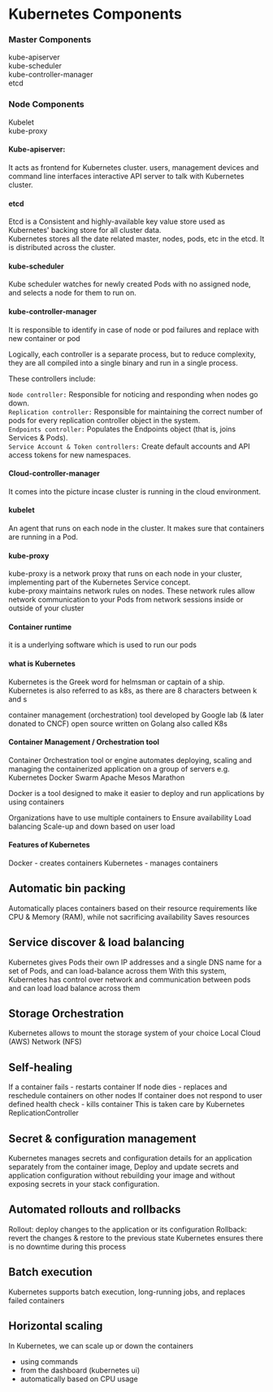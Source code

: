 # Kubernetes Components

### Master Components  
  kube-apiserver  
  kube-scheduler  
  kube-controller-manager  
  etcd  

### Node Components  
  Kubelet  
  kube-proxy  


#### Kube-apiserver: 
 It acts as frontend for Kubernetes cluster. users, management devices and command line interfaces interactive API server to talk with Kubernetes cluster. 


#### etcd 
 Etcd is a Consistent and highly-available key value store used as Kubernetes' backing store for all cluster data.  
Kubernetes stores all the date related master, nodes, pods, etc in the etcd. It is distributed across the cluster. 


#### kube-scheduler
  Kube scheduler watches for newly created Pods with no assigned node, and selects a node for them to run on.

#### kube-controller-manager
  It is responsible to identify in case of node or pod failures and replace with new container or pod

Logically, each controller is a separate process, but to reduce complexity, they are all compiled into a single binary and run in a single process.

These controllers include:

`Node controller:` Responsible for noticing and responding when nodes go down.  
`Replication controller:` Responsible for maintaining the correct number of pods for every replication controller object in the system.  
`Endpoints controller:` Populates the Endpoints object (that is, joins Services & Pods).  
`Service Account & Token controllers:` Create default accounts and API access tokens for new namespaces.  


#### Cloud-controller-manager 
  It comes into the picture incase cluster is running in the cloud environment. 


#### kubelet
  An agent that runs on each node in the cluster. It makes sure that containers are running in a Pod.

#### kube-proxy 
  kube-proxy is a network proxy that runs on each node in your cluster, implementing part of the Kubernetes Service concept.  
  kube-proxy maintains network rules on nodes. These network rules allow network communication to your Pods from network sessions inside or outside of your cluster

#### Container runtime 
  it is a underlying software which is used to run our pods 
  
#### what is Kubernetes
  Kubernetes is the Greek word for helmsman or captain of a ship.
  Kubernetes is also referred to as k8s, as there are 8 characters between k and s

  container management (orchestration) tool
  developed by Google lab (& later donated to CNCF)
  open source
  written on Golang
  also called K8s

  #### Container Management / Orchestration tool
  Container Orchestration tool or engine automates deploying, scaling and managing the containerized application on a group of servers
  e.g.
  Kubernetes
  Docker Swarm
  Apache Mesos Marathon

  Docker is a tool designed to make it easier to deploy and run applications by using containers

  Organizations have to use multiple containers to
  Ensure availability
  Load balancing
  Scale-up and down based on user load

  #### Features of Kubernetes
  Docker - creates containers
  Kubernetes - manages containers
  
  Automatic bin packing
  ----------------------
  Automatically places containers based on their resource requirements 
  like CPU & Memory (RAM), 
  while not sacrificing availability
  Saves resources

  Service discover & load balancing
  ---------------------------------
  Kubernetes gives Pods their own IP addresses and a single DNS name for a set of Pods, and can load-balance across them
  With this system, Kubernetes has control over network and communication between pods and can load load balance across them

 Storage Orchestration
 ---------------------------
 Kubernetes allows to mount the storage system of your choice
 Local
 Cloud (AWS)
 Network (NFS)

 Self-healing
 --------------
 If a container fails - restarts container
 If node dies - replaces and reschedule containers on other nodes
 If container does not respond to user defined health check - kills container
 This is taken care by Kubernetes  ReplicationController
 
 Secret & configuration management
 ---------------------------------
 Kubernetes manages secrets and configuration details for an application separately from the container image,
 Deploy and update secrets and application configuration without rebuilding your image and without exposing secrets in your stack configuration.

 Automated rollouts and rollbacks
 ---------------------------------
 Rollout: deploy changes to the application or its configuration
 Rollback: revert the changes & restore to the previous state
 Kubernetes ensures there is no downtime during this process

 Batch execution
 ----------------
 Kubernetes supports batch execution, long-running jobs, and replaces failed containers

 Horizontal scaling
 ------------------
 In Kubernetes, we can scale up or down the containers 
 - using commands
 - from the dashboard (kubernetes ui)
 - automatically based on CPU usage
  
  
  
  
  
 
